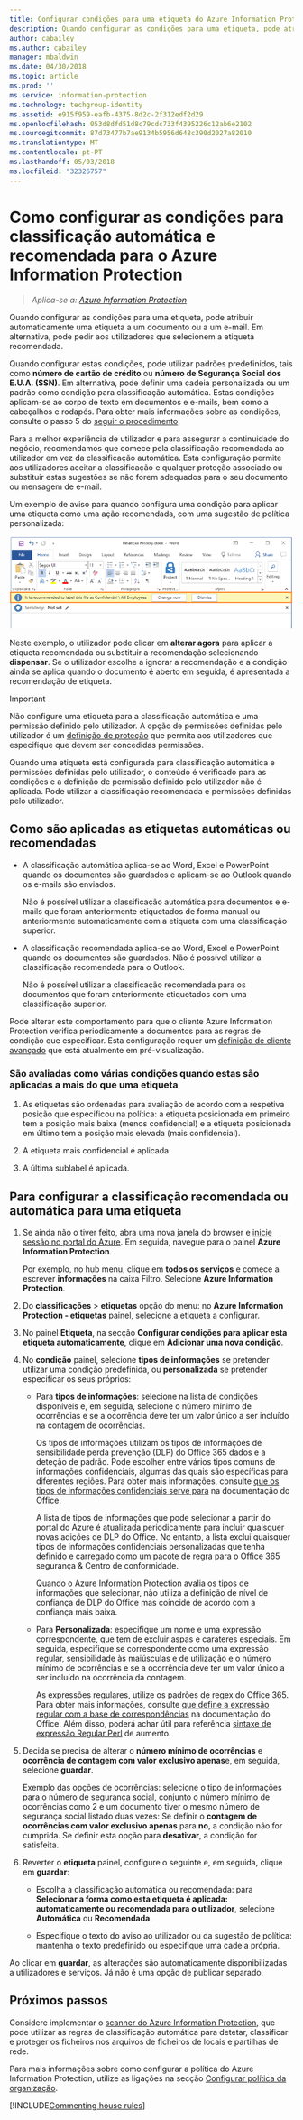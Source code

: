 ```yaml
---
title: Configurar condições para uma etiqueta do Azure Information Protection
description: Quando configurar as condições para uma etiqueta, pode atribuir automaticamente uma etiqueta a um documento ou a um e-mail. Em alternativa, pode pedir aos utilizadores que selecionem a etiqueta recomendada.
author: cabailey
ms.author: cabailey
manager: mbaldwin
ms.date: 04/30/2018
ms.topic: article
ms.prod: ''
ms.service: information-protection
ms.technology: techgroup-identity
ms.assetid: e915f959-eafb-4375-8d2c-2f312edf2d29
ms.openlocfilehash: 053d8dfd51d8c79cdc733f4395226c12ab6e2102
ms.sourcegitcommit: 87d73477b7ae9134b5956d648c390d2027a82010
ms.translationtype: MT
ms.contentlocale: pt-PT
ms.lasthandoff: 05/03/2018
ms.locfileid: "32326757"
---
```

# <a name="how-to-configure-conditions-for-automatic-and-recommended-classification-for-azure-information-protection"></a>Como configurar as condições para classificação automática e recomendada para o Azure Information Protection

>*Aplica-se a: [Azure Information Protection](https://azure.microsoft.com/pricing/details/information-protection)*

Quando configurar as condições para uma etiqueta, pode atribuir automaticamente uma etiqueta a um documento ou a um e-mail. Em alternativa, pode pedir aos utilizadores que selecionem a etiqueta recomendada. 

Quando configurar estas condições, pode utilizar padrões predefinidos, tais como **número de cartão de crédito** ou **número de Segurança Social dos E.U.A. (SSN)**. Em alternativa, pode definir uma cadeia personalizada ou um padrão como condição para classificação automática. Estas condições aplicam-se ao corpo de texto em documentos e e-mails, bem como a cabeçalhos e rodapés. Para obter mais informações sobre as condições, consulte o passo 5 do [seguir o procedimento](#to-configure-recommended-or-automatic-classification-for-a-label).

Para a melhor experiência de utilizador e para assegurar a continuidade do negócio, recomendamos que comece pela classificação recomendada ao utilizador em vez da classificação automática. Esta configuração permite aos utilizadores aceitar a classificação e qualquer proteção associado ou substituir estas sugestões se não forem adequados para o seu documento ou mensagem de e-mail.

Um exemplo de aviso para quando configura uma condição para aplicar uma etiqueta como uma ação recomendada, com uma sugestão de política personalizada:

![Deteção e recomendação do Azure Information Protection](../media/info-protect-recommend-calloutsv2.png)

Neste exemplo, o utilizador pode clicar em **alterar agora** para aplicar a etiqueta recomendada ou substituir a recomendação selecionando **dispensar**. Se o utilizador escolhe a ignorar a recomendação e a condição ainda se aplica quando o documento é aberto em seguida, é apresentada a recomendação de etiqueta. 

> [!IMPORTANT]
>Não configure uma etiqueta para a classificação automática e uma permissão definido pelo utilizador. A opção de permissões definidas pelo utilizador é um [definição de proteção](configure-policy-protection.md) que permita aos utilizadores que especifique que devem ser concedidas permissões.
>
>Quando uma etiqueta está configurada para classificação automática e permissões definidas pelo utilizador, o conteúdo é verificado para as condições e a definição de permissão definido pelo utilizador não é aplicada. Pode utilizar a classificação recomendada e permissões definidas pelo utilizador.

## <a name="how-automatic-or-recommended-labels-are-applied"></a>Como são aplicadas as etiquetas automáticas ou recomendadas

- A classificação automática aplica-se ao Word, Excel e PowerPoint quando os documentos são guardados e aplicam-se ao Outlook quando os e-mails são enviados. 
    
    Não é possível utilizar a classificação automática para documentos e e-mails que foram anteriormente etiquetados de forma manual ou anteriormente automaticamente com a etiqueta com uma classificação superior. 

- A classificação recomendada aplica-se ao Word, Excel e PowerPoint quando os documentos são guardados. Não é possível utilizar a classificação recomendada para o Outlook.
    
    Não é possível utilizar a classificação recomendada para os documentos que foram anteriormente etiquetados com uma classificação superior. 

Pode alterar este comportamento para que o cliente Azure Information Protection verifica periodicamente a documentos para as regras de condição que especificar. Esta configuração requer um [definição de cliente avançado](../rms-client/client-admin-guide-customizations.md#turn-on-classification-to-run-continuously-in-the-background) que está atualmente em pré-visualização.

### <a name="how-multiple-conditions-are-evaluated-when-they-apply-to-more-than-one-label"></a>São avaliadas como várias condições quando estas são aplicadas a mais do que uma etiqueta

1. As etiquetas são ordenadas para avaliação de acordo com a respetiva posição que especificou na política: a etiqueta posicionada em primeiro tem a posição mais baixa (menos confidencial) e a etiqueta posicionada em último tem a posição mais elevada (mais confidencial).

2. A etiqueta mais confidencial é aplicada.
 
3. A última sublabel é aplicada.


## <a name="to-configure-recommended-or-automatic-classification-for-a-label"></a>Para configurar a classificação recomendada ou automática para uma etiqueta

1. Se ainda não o tiver feito, abra uma nova janela do browser e [inicie sessão no portal do Azure](configure-policy.md#signing-in-to-the-azure-portal). Em seguida, navegue para o painel **Azure Information Protection**. 
    
    Por exemplo, no hub menu, clique em **todos os serviços** e comece a escrever **informações** na caixa Filtro. Selecione **Azure Information Protection**.

2. Do **classificações** > **etiquetas** opção do menu: no **Azure Information Protection - etiquetas** painel, selecione a etiqueta a configurar.

3. No painel **Etiqueta**, na secção **Configurar condições para aplicar esta etiqueta automaticamente**, clique em **Adicionar uma nova condição**.

4. No **condição** painel, selecione **tipos de informações** se pretender utilizar uma condição predefinida, ou **personalizada** se pretender especificar os seus próprios:
    - Para **tipos de informações**: selecione na lista de condições disponíveis e, em seguida, selecione o número mínimo de ocorrências e se a ocorrência deve ter um valor único a ser incluído na contagem de ocorrências.
        
        Os tipos de informações utilizam os tipos de informações de sensibilidade perda prevenção (DLP) do Office 365 dados e a deteção de padrão. Pode escolher entre vários tipos comuns de informações confidenciais, algumas das quais são específicas para diferentes regiões. Para obter mais informações, consulte [que os tipos de informações confidenciais serve para](https://support.office.com/article/What-the-sensitive-information-types-look-for-fd505979-76be-4d9f-b459-abef3fc9e86b) na documentação do Office.
        
        A lista de tipos de informações que pode selecionar a partir do portal do Azure é atualizada periodicamente para incluir quaisquer novas adições de DLP do Office. No entanto, a lista exclui quaisquer tipos de informações confidenciais personalizadas que tenha definido e carregado como um pacote de regra para o Office 365 segurança & Centro de conformidade. 
        
        Quando o Azure Information Protection avalia os tipos de informações que selecionar, não utiliza a definição de nível de confiança de DLP do Office mas coincide de acordo com a confiança mais baixa.
    
    - Para **Personalizada**: especifique um nome e uma expressão correspondente, que tem de excluir aspas e carateres especiais. Em seguida, especifique se correspondente como uma expressão regular, sensibilidade às maiúsculas e de utilização e o número mínimo de ocorrências e se a ocorrência deve ter um valor único a ser incluído na ocorrência da contagem.
        
        As expressões regulares, utilize os padrões de regex do Office 365. Para obter mais informações, consulte [que define a expressão regular com a base de correspondências](https://technet.microsoft.com/library/jj674702(v=exchg.150).aspx#Anchor_2) na documentação do Office. Além disso, poderá achar útil para referência [sintaxe de expressão Regular Perl](http://www.boost.org/doc/libs/1_66_0/libs/regex/doc/html/boost_regex/syntax/perl_syntax.html) de aumento.
        
5. Decida se precisa de alterar o **número mínimo de ocorrências** e **ocorrência de contagem com valor exclusivo apenas**e, em seguida, selecione **guardar**. 
    
    Exemplo das opções de ocorrências: selecione o tipo de informações para o número de segurança social, conjunto o número mínimo de ocorrências como 2 e um documento tiver o mesmo número de segurança social listado duas vezes: Se definir o **contagem de ocorrências com valor exclusivo apenas** para **no**, a condição não for cumprida. Se definir esta opção para **desativar**, a condição for satisfeita.

6. Reverter o **etiqueta** painel, configure o seguinte e, em seguida, clique em **guardar**:
    
    - Escolha a classificação automática ou recomendada: para **Selecionar a forma como esta etiqueta é aplicada: automaticamente ou recomendada para o utilizador**, selecione **Automática** ou **Recomendada**.
    
    - Especifique o texto do aviso ao utilizador ou da sugestão de política: mantenha o texto predefinido ou especifique uma cadeia própria.

Ao clicar em **guardar**, as alterações são automaticamente disponibilizadas a utilizadores e serviços. Já não é uma opção de publicar separado.

## <a name="next-steps"></a>Próximos passos

Considere implementar o [scanner do Azure Information Protection](deploy-aip-scanner.md), que pode utilizar as regras de classificação automática para detetar, classificar e proteger os ficheiros nos arquivos de ficheiros de locais e partilhas de rede.  

Para mais informações sobre como configurar a política do Azure Information Protection, utilize as ligações na secção [Configurar política da organização](configure-policy.md#configuring-your-organizations-policy).

[!INCLUDE[Commenting house rules](../includes/houserules.md)]

